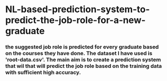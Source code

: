 # NL-based-prediction-system-to-predict-the-job-role-for-a-new-graduate
### the suggested job role is predicted for every graduate based on the courses they have done. The dataset I have used is 'root-data.csv'. The main aim is to create a prediction system that wil that will predict the job role based on the training data with sufficient high accuracy.
